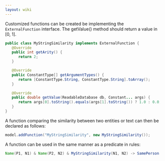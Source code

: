 ```yaml
---
layout: wiki
---
```


Customized functions can be created be implementing the `ExternalFunction` interface.
The getValue() method should return a value in [0, 1].

```java
public class MyStringSimilarity implements ExternalFunction {
   @Override
   public int getArity() {
      return 2;
   }

   @Override
   public ConstantType[] getArgumentTypes() {
      return [ConstantType.String, ConstantType.String].toArray();
   }

   @Override
   public double getValue(ReadableDatabase db, Constant... args) {
      return args[0].toString().equals(args[1].toString()) ? 1.0 : 0.0;
   }
}
```

A function comparing the similarity between two entities or text can then be declared as follows:
```java
model.addFunction("MyStringSimilarity", new MyStringSimilarity());
```

A function can be used in the same manner as a predicate in rules:
```java
Name(P1, N1) & Name(P2, N2) & MyStringSimilarity(N1, N2) -> SamePerson(P1, P2)
```
